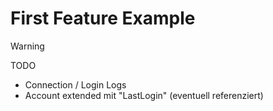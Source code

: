 <div class="article">

# First Feature Example

> [!WARNING]
> TODO

* Connection / Login Logs
* Account extended mit "LastLogin" (eventuell referenziert)

</div>